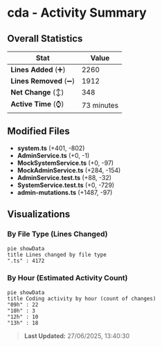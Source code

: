 # cda - Activity Summary 

## Overall Statistics

| Stat                   | Value                                                             |
| ---------------------- | ----------------------------------------------------------------- |
| **Lines Added** (➕)   | 2260                                          |
| **Lines Removed** (➖) | 1912                                        |
| **Net Change** (↕)    | 348                |
| **Active Time** (⌚)   | 73 minutes |


## Modified Files
- **system.ts** (+401, -802)
- **AdminService.ts** (+0, -1)
- **MockSystemService.ts** (+0, -97)
- **MockAdminService.ts** (+284, -154)
- **AdminService.test.ts** (+88, -32)
- **SystemService.test.ts** (+0, -729)
- **admin-mutations.ts** (+1487, -97)

## Visualizations

### By File Type (Lines Changed)

```mermaid
pie showData
title Lines changed by file type
".ts" : 4172
```

### By Hour (Estimated Activity Count)

```mermaid
pie showData
title Coding activity by hour (count of changes)
"09h" : 22
"10h" : 3
"12h" : 10
"13h" : 18
```


> **Last Updated:** 27/06/2025, 13:40:30